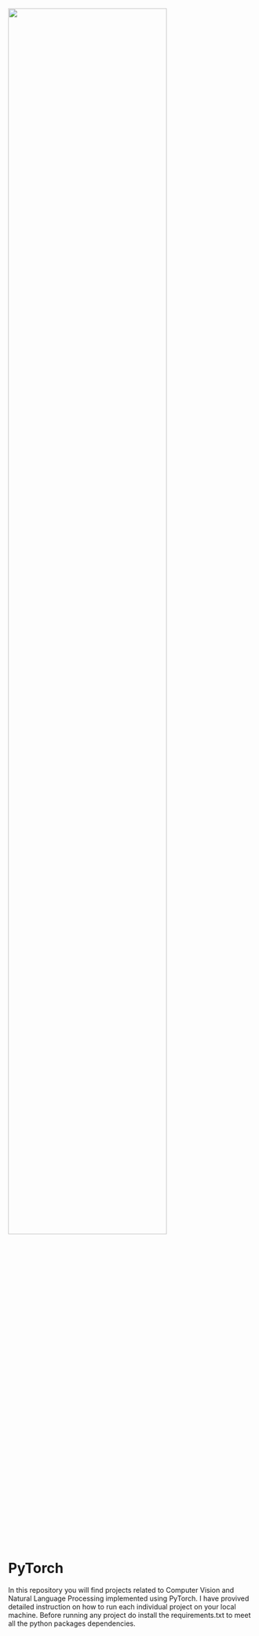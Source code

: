 # 
<img src="https://upload.wikimedia.org/wikipedia/commons/9/96/Pytorch_logo.png" height="80%">


# PyTorch

In this repository you will find projects related to Computer Vision and Natural Language Processing implemented using PyTorch. I have provived detailed instruction on how to run each individual project on your local machine. Before running any project do install the requirements.txt to meet all the python packages dependencies.

